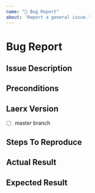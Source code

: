 ```yaml
---
name: "🐛 Bug Report"
about: 'Report a general issue.'
---
```


# Bug Report
<!--- Before you open an issue, please check if the issue already has been reported. --->

## Issue Description
<!--- Provide a more detailed introduction to the issue itself. -->

## Preconditions
<!--- Please provide as detailed information about your environment as possible. -->

## Laerx Version
<!--- Please select the version of eExam that you are using. -->
- [ ] master branch

## Steps To Reproduce
<!--- It is important to provide a set of clear steps to reproduce this bug. If relevant please include code samples. -->

## Actual Result
<!--- Tell us what happens instead.-->

## Expected Result
<!--- Tell us what should happen. -->
